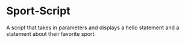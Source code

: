 # Sport-Script
A script that takes in parameters and displays a hello statement and a statement about their favorite sport.
